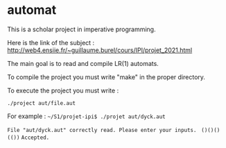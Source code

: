 # automat

This is a scholar project in imperative programming.

Here is the link of the subject : 
http://web4.ensiie.fr/~guillaume.burel/cours/IPI/projet_2021.html

The main goal is to read and compile LR(1) automats.

To compile the project you must write "make" in the proper directory.

To execute the project you must write :

`./project aut/file.aut`

For example : 
`~/S1/projet-ipi$ ./projet aut/dyck.aut `

`File "aut/dyck.aut" correctly read. Please enter your inputs. `
`()()()(())`
`Accepted.`
